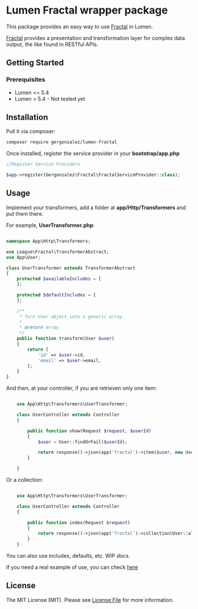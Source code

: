 # Lumen Fractal wrapper package

This package provides an easy way to use [Fractal](http://fractal.thephpleague.com/) in Lumen.

[Fractal](http://fractal.thephpleague.com/) provides a presentation and transformation layer for complex data output, the like found in RESTful APIs.

## Getting Started

### Prerequisites

* Lumen <= 5.4
* Lumen > 5.4 - Not tested yet

## Installation

Pull it via composer:

```bash
composer require gergonzalez/lumen-fractal
```

Once installed, register the service provider in your **bootstrap/app.php**

```php
//Register Service Providers

$app->register(Gergonzalez\Fractal\FractalServiceProvider::class);
```

## Usage

Implement your transformers, add a folder at **app/Http/Transformers** and put them there.

For example, **UserTransformer.php**:

```php

namespace App\Http\Transformers;

use League\Fractal\TransformerAbstract;
use App\User;

class UserTransformer extends TransformerAbstract
{
    protected $availableIncludes = [
    ];

    protected $defaultIncludes = [
    ];

    /**
     * Turn User object into a generic array.
     *
     * @return array
     */
    public function transform(User $user)
    {
        return [
            'id' => $user->id,
            'email' => $user->email,
        ];
    }
}


```

And then, at your controller, if you are retrieven only one item:

```php

	use App\Http\Transformers\UserTransformer;

	class UserController extends Controller
	{

	    public function show(Request $request, $userId)
	    {
	        $user = User::findOrFail($userId);

	        return response()->json(app('fractal')->item($user, new UserTransformer())->getArray());
	    }

	}
```

Or a collection:

```php

	use App\Http\Transformers\UserTransformer;

	class UserController extends Controller
	{

	    public function index(Request $request)
	    {
	        return response()->json(app('fractal')->collection(User::all(), new UserTransformer())->getArray());
	    }
	}

```


You can also use includes, defaults, etc. WIP docs.

If you need a real example of use, you can check [here](https://github.com/gergonzalez/funacademy-test)

## License

The MIT License (MIT). Please see [License File](LICENSE.md) for more information.